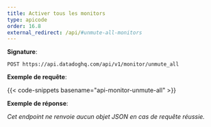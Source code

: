 ```yaml
---
title: Activer tous les monitors
type: apicode
order: 16.8
external_redirect: /api/#unmute-all-monitors
---
```


**Signature**:

`POST https://api.datadoghq.com/api/v1/monitor/unmute_all`

**Exemple de requête**:

{{< code-snippets basename="api-monitor-unmute-all" >}}

**Exemple de réponse**:

*Cet endpoint ne renvoie aucun objet JSON en cas de requête réussie.*

